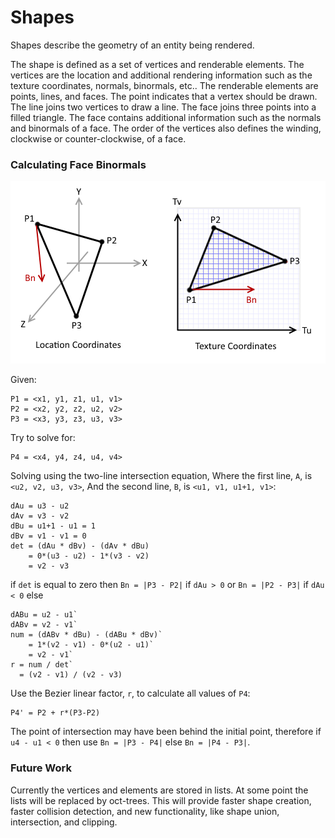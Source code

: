 # Shapes

Shapes describe the geometry of an entity being rendered.

The shape is defined as a set of vertices and renderable elements.
The vertices are the location and additional rendering information such as
the texture coordinates, normals, binormals, etc.. The renderable elements
are points, lines, and faces. The point indicates that a vertex should be
drawn. The line joins two vertices to draw a line. The face joins three
points into a filled triangle. The face contains additional information
such as the normals and binormals of a face. The order of the vertices
also defines the winding, clockwise or counter-clockwise, of a face.

### Calculating Face Binormals

![Image of Location and Texture Coordinate Systems for Calculating Binormals](../../../resources/Binormal.png)

Given:
```
P1 = <x1, y1, z1, u1, v1>
P2 = <x2, y2, z2, u2, v2>
P3 = <x3, y3, z3, u3, v3>
```

Try to solve for:

```
P4 = <x4, y4, z4, u4, v4>
```

Solving using the two-line intersection equation,
Where the first line, `A`, is `<u2, v2, u3, v3>`,
And the second line, `B`, is `<u1, v1, u1+1, v1>`:

```
dAu = u3 - u2
dAv = v3 - v2
dBu = u1+1 - u1 = 1
dBv = v1 - v1 = 0
det = (dAu * dBv) - (dAv * dBu)
    = 0*(u3 - u2) - 1*(v3 - v2)
    = v2 - v3
```

if `det` is equal to zero then
`Bn = |P3 - P2|` if `dAu > 0` or
`Bn = |P2 - P3|` if `dAu < 0`
else

```
dABu = u2 - u1`
dABv = v2 - v1`
num = (dABv * dBu) - (dABu * dBv)`
    = 1*(v2 - v1) - 0*(u2 - u1)`
    = v2 - v1`
r = num / det`
  = (v2 - v1) / (v2 - v3)
```

Use the Bezier linear factor, `r`, to calculate all values of `P4`:

```
P4' = P2 + r*(P3-P2)
```

The point of intersection may have been behind the initial point,
therefore if `u4 - u1 < 0` then use `Bn = |P3 - P4|`
else `Bn = |P4 - P3|`.

### Future Work

Currently the vertices and elements are stored in lists.
At some point the lists will be replaced by oct-trees.
This will provide faster shape creation, faster collision detection,
and new functionality, like shape union, intersection, and clipping.
